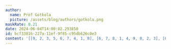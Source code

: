 ```yaml
---
author:
  name: Prof Gotkola
  picture: /assets/blog/authors/gotkola.png
maskRate: 0.21
date: 2024-06-04T14:00:02.293850
id: bcf33816-227a-11ef-9f85-c95db626c0e3
content: '[[9, 2, 3, 5, 6, 7, 4, 1, 8], [6, 7, 8, 1, 4, 9, 0, 2, 3], [0, 4, 0, 2, 8, 0, 9, 7, 6], [2, 6, 0, 0, 0, 5, 3, 9, 1], [8, 9, 7, 3, 1, 4, 6, 5, 2], [3, 0, 0, 9, 2, 0, 8, 4, 7], [4, 0, 6, 7, 5, 1, 2, 8, 9], [1, 8, 0, 0, 3, 0, 7, 6, 5], [7, 0, 0, 6, 9, 8, 1, 3, 0]]'
---
```

